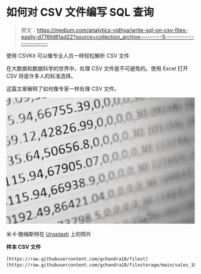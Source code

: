 # 如何对 CSV 文件编写 SQL 查询

> 原文：<https://medium.com/analytics-vidhya/write-sql-on-csv-files-easily-d776fd81ad22?source=collection_archive---------5----------------------->

使用 CSVKit 可以像专业人员一样轻松解析 CSV 文件

在大数据和数据科学的世界中，处理 CSV 文件是不可避免的。使用 Excel 打开 CSV 将是许多人的标准选择。

这篇文章解释了如何像专家一样处理 CSV 文件。

![](img/822dc6ec65b71ba29876503f97db464f.png)

米卡·鲍梅斯特在 [Unsplash](https://unsplash.com/s/photos/csv?utm_source=unsplash&utm_medium=referral&utm_content=creditCopyText) 上的照片

**样本 CSV 文件**

```
[https://raw.githubusercontent.com/gchandra10/filest](https://raw.githubusercontent.com/gchandra10/filestorage/main/sales_100.csv)…
```